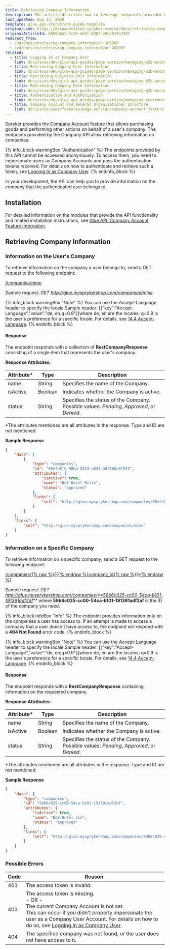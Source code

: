 ```yaml
---
title: Retrieving Company Information
description: The article describes how to leverage endpoints provided by Spryker Glue API to retrieve company information.
last_updated: Aug 13, 2020
template: glue-api-storefront-guide-template
originalLink: https://documentation.spryker.com/v4/docs/retrieving-company-information-201907
originalArticleId: 8659a8a5-fc20-4d4f-838f-e9ea919e7387
redirect_from:
  - /v4/docs/retrieving-company-information-201907
  - /v4/docs/en/retrieving-company-information-201907
related:
  - title: Logging In as Company User
    link: docs/scos/dev/glue-api-guides/page.version/managing-b2b-account/authenticating-as-a-company-user.html
  - title: Retrieving Company User Information
    link: docs/scos/dev/glue-api-guides/page.version/managing-b2b-account/retrieving-company-users.html
  - title: Retrieving Business Unit Information
    link: docs/scos/dev/glue-api-guides/page.version/managing-b2b-account/retrieving-business-unit-information.html
  - title: Retrieving Company Role Information
    link: docs/scos/dev/glue-api-guides/page.version/managing-b2b-account/retrieving-company-roles.html
  - title: Authentication and Authorization
    link: docs/scos/dev/glue-api-guides/page.version/managing-customers/authenticating-as-a-customer.html
  - title: Company Account and General Organizational Structure
    link: docs/scos/user/features/page.version/company-account-feature-overview/company-accounts-overview.html
---
```


Spryker provides the [Company Account](/docs/scos/user/features/{{page.version}}/company-account-feature-overview/company-accounts-overview.html) feature that allows purchasing goods and performing other actions on behalf of a user's company. The endpoints provided by the Company API allow retrieving information on companies.

{% info_block warningBox "Authentication" %}
The endpoints provided by this API cannot be accessed anonymously. To access them, you need to impersonate users as Company Accounts and pass the authentication tokens received. For details on how to authenticate and retrieve such a token, see [Logging In as Company User](/docs/scos/dev/glue-api-guides/{{page.version}}/managing-b2b-account/authenticating-as-a-company-user.html).
{% endinfo_block %}

In your development, the API can help you to provide information on the company that the authenticated user belongs to.

## Installation
For detailed information on the modules that provide the API functionality and related installation instructions, see [Glue API: Company Account Feature Integration](/docs/scos/dev/feature-integration-guides/{{page.version}}/glue-api/glue-api-company-account-feature-integration.html).

## Retrieving Company Information
### Information on the User's Company
To retrieve information on the company a user belongs to, send a GET request to the following endpoint:

[/companies/mine](/docs/scos/dev/glue-api-guides/{{page.version}}/rest-api-reference.html#/companies)

Sample request: *GET http://glue.mysprykershop.com/companies/mine*

{% info_block warningBox "Note" %}
You can use the Accept-Language header to specify the locale.Sample header: [{"key":"Accept-Language","value":"de, en;q=0.9"}]where de, en are the locales; q=0.9 is the user's preference for a specific locale. For details, see [14.4 Accept-Language](https://www.w3.org/Protocols/rfc2616/rfc2616-sec14.html#sec14.4).
{% endinfo_block %}

#### Response
The endpoint responds with a collection of **RestCompanyResponse** consisting of a single item that represents the user's company.

**Response Attributes:**

| Attribute* | Type | Description |
| --- | --- | --- |
| name | String | Specifies the name of the Company. |
| isActive | Boolean | Indicates whether the Company is active. |
| status | String | Specifies the status of the Company. Possible values: *Pending*, *Approved*, or *Denied*. |

*The attributes mentioned are all attributes in the response. Type and ID are not mentioned.

**Sample Response**
    
```json
{
    "data": [
        {
            "type": "companies",
            "id": "88efe8fb-98bd-5423-a041-a8f866c0f913",
            "attributes": {
                "isActive": true,
                "name": "BoB-Hotel Mitte",
                "status": "approved"
            },
            "links": {
                "self": "http://glue.mysprykershop.com/companies/88efe8fb-98bd-5423-a041-a8f866c0f913"
            }
        }
    ],
    "links": {
        "self": "http://glue.mysprykershop.com/companies/mine"
    }
}
```

### Information on a Specific Company
To retrieve information on a specific company, send a GET request to the following endpoint:

[/companies/{% raw %}{{{% endraw %}company_id{% raw %}}}{% endraw %}](/docs/scos/dev/glue-api-guides/{{page.version}}/rest-api-reference.html#/companies)

Sample request: *GET http://glue.mysprykershop.com/companies/**59b6c025-cc00-54ca-b101-191391adf2af***
where **59b6c025-cc00-54ca-b101-191391adf2af** is the ID of the company you need.

{% info_block infoBox "Info" %}
The endpoint provides information only on the companies a user has access to. If an attempt is made to access a company that a user doesn't have access to, the endpoint will respond with a **404 Not Found** error code.
{% endinfo_block %}

{% info_block warningBox "Note" %}
You can use the Accept-Language header to specify the locale.Sample header: [{"key":"Accept-Language","value":"de, en;q=0.9"}]where de, en are the locales; q=0.9 is the user's preference for a specific locale. For details, see [14.4 Accept-Language](https://www.w3.org/Protocols/rfc2616/rfc2616-sec14.html#sec14.4).
{% endinfo_block %}

#### Response
The endpoint responds with a **RestCompanyResponse** containing information on the requested company.

**Response Attributes:**

| Attribute* | Type | Description |
| --- | --- | --- |
| name | String | Specifies the name of the Company. |
| isActive | Boolean | Indicates whether the Company is active. |
| status | String | Specifies the status of the Company. Possible values: *Pending*, *Approved*, or *Denied*. |

*The attributes mentioned are all attributes in the response. Type and ID are not mentioned.

**Sample Response**
    
```json
{
    "data": {
        "type": "companies",
        "id": "59b6c025-cc00-54ca-b101-191391adf2af",
        "attributes": {
            "isActive": true,
            "name": "BoB-Hotel Jim",
            "status": "approved"
        },
        "links": {
            "self": "http://glue.mysprykershop.com/companies/59b6c025-cc00-54ca-b101-191391adf2af"
        }
    }
}
```

### Possible Errors

| Code | Reason |
| --- | --- |
| 401 | The access token is invalid. |
| 403 | The access token is missing.</br>- OR -</br>The current Company Account is not set.</br>This can occur if you didn't properly impersonate the user as a Company User Account. For details on how to do so, see [Logging In as Company User](/docs/scos/dev/glue-api-guides/{{page.version}}/managing-b2b-account/authenticating-as-a-company-user.html). |
| 404 | The specified company was not found, or the user does not have access to it. |
